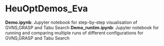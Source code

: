 # HeuOptDemos_Eva
**Demo.ipynb**: Jupyter notebook for step-by-step visualisation of GVNS,GRASP and Tabu Search
**Demo_runtim.ipynb**: Jupyter notebook for running and comparing multiple runs of different configurations for GVNS,GRASP and Tabu Search
